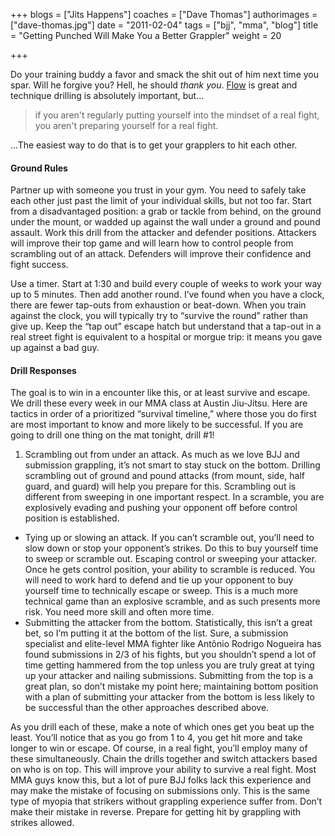 +++
blogs = ["Jits Happens"]
coaches = ["Dave Thomas"]
authorimages = ["dave-thomas.jpg"]
date = "2011-02-04"
tags = ["bjj", "mma", "blog"]
title = "Getting Punched Will Make You a Better Grappler"
weight = 20

+++

Do your training buddy a favor and smack the shit out of him next time you spar. Will he forgive you? Hell, he should _thank you_. [Flow]( /blog/blog-flow) is great and technique drilling is absolutely important, but...

>if you aren't regularly putting yourself into the mindset of a real fight, you aren't preparing yourself for a real fight.

...The easiest way to do that is to get your grapplers to hit each other.


#### Ground Rules
Partner up with someone you trust in your gym. You need to safely take each other just past the limit of your individual skills, but not too far.
Start from a disadvantaged position: a grab or tackle from behind, on the ground under the mount, or wadded up against the wall under a ground and pound assault.
Work this drill from the attacker and defender positions. Attackers will improve their top game and will learn how to control people from scrambling out of an attack. Defenders will improve their confidence and fight success.

Use a timer. Start at 1:30 and build every couple of weeks to work your way up to 5 minutes. Then add another round. I’ve found when you have a clock, there are fewer tap-outs from exhaustion or beat-down. When you train against the clock, you will typically try to “survive the round” rather than give up.
Keep the “tap out” escape hatch but understand that a tap-out in a real street fight is equivalent to a hospital or morgue trip: it means you gave up against a bad guy.

#### Drill Responses
The goal is to win in a encounter like this, or at least survive and escape. We drill these every week in our MMA class at Austin Jiu-Jitsu. Here are tactics in order of a prioritized “survival timeline,” where those you do first are most important to know and more likely to be successful. If you are going to drill one thing on the mat tonight, drill #1!

1. Scrambling out from under an attack. As much as we love BJJ and submission grappling, it’s not smart to stay stuck on the bottom. Drilling scrambling out of ground and pound attacks (from mount, side, half guard, and guard) will help you prepare for this. Scrambling out is different from sweeping in one important respect. In a scramble, you are explosively evading and pushing your opponent off before control position is established.
+ Tying up or slowing an attack. If you can’t scramble out, you’ll need to slow down or stop your opponent’s strikes. Do this to buy yourself time to sweep or scramble out.
Escaping control or sweeping your attacker. Once he gets control position, your ability to scramble is reduced. You will need to work hard to defend and tie up your opponent to buy yourself time to technically escape or sweep. This is a much more technical game than an explosive scramble, and as such presents more risk. You need more skill and often more time.
+ Submitting the attacker from the bottom. Statistically, this isn’t a great bet, so I’m putting it at the bottom of the list. Sure, a submission specialist and elite-level MMA fighter like Antônio Rodrigo Nogueira has found submissions in 2/3 of his fights, but you shouldn’t spend a lot of time getting hammered from the top unless you are truly great at tying up your attacker and nailing submissions. Submitting from the top is a great plan, so don’t mistake my point here; maintaining bottom position with a plan of submitting your attacker from the bottom is less likely to be successful than the other approaches described above.

As you drill each of these, make a note of which ones get you beat up the least. You’ll notice that as you go from 1 to 4, you get hit more and take longer to win or escape. Of course, in a real fight, you’ll employ many of these simultaneously. Chain the drills together and switch attackers based on who is on top. This will improve your ability to survive a real fight. Most MMA guys know this, but a lot of pure BJJ folks lack this experience and may make the mistake of focusing on submissions only. This is the same type of myopia that strikers without grappling experience suffer from. Don’t make their mistake in reverse. Prepare for getting hit by grappling with strikes allowed.
